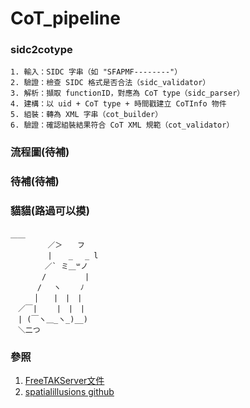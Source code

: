 # CoT_pipeline

### sidc2cotype
    1. 輸入：SIDC 字串（如 "SFAPMF--------"）
    2. 驗證：檢查 SIDC 格式是否合法（sidc_validator）
    3. 解析：擷取 functionID，對應為 CoT type（sidc_parser）
    4. 建構：以 uid + CoT type + 時間戳建立 CoTInfo 物件
    5. 組裝：轉為 XML 字串（cot_builder）
    6. 驗證：確認組裝結果符合 CoT XML 規範（cot_validator）

### 流程圖(待補)

### 待補(待補)


### 貓貓(路過可以摸)
```
＿＿
　　　　　／＞　　フ
　　　　　|  　_　 _ l
　 　　　／` ミ＿꒳ノ
　　 　 /　　　 　 |
　　　 /　 ヽ　　 ﾉ
　 　 │　　|　|　|
　／￣|　　 |　|　|
　| (￣ヽ＿_ヽ_)__)
　＼二つ
```

### 參照
1. [FreeTAKServer文件](https://freetakteam.github.io/FreeTAKServer-User-Docs)
2. [spatialillusions github](https://github.com/spatialillusions/mil-std-2525/blob/master/tsv-tables)